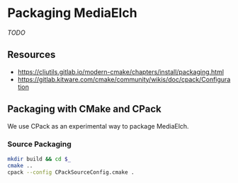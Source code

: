 # Packaging MediaElch

*TODO*

## Resources

 - https://cliutils.gitlab.io/modern-cmake/chapters/install/packaging.html
 - https://gitlab.kitware.com/cmake/community/wikis/doc/cpack/Configuration

## Packaging with CMake and CPack

We use CPack as an experimental way to package MediaElch.

### Source Packaging

```sh
mkdir build && cd $_
cmake ..
cpack --config CPackSourceConfig.cmake .
```
